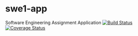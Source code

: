 # swe1-app
Software Engineering Assignment Application 
[![Build Status](https://travis-ci.com/abe-shek/swe1-app.svg?branch=master)](https://travis-ci.com/abe-shek/swe1-app)
[![Coverage Status](https://coveralls.io/repos/github/abe-shek/swe1-app/badge.svg?branch=master)](https://coveralls.io/github/abe-shek/swe1-app?branch=master)
